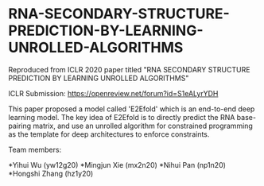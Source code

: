 # RNA-SECONDARY-STRUCTURE-PREDICTION-BY-LEARNING-UNROLLED-ALGORITHMS

Reproduced from ICLR 2020 paper titled "RNA SECONDARY STRUCTURE PREDICTION BY LEARNING UNROLLED ALGORITHMS"

ICLR Submission: https://openreview.net/forum?id=S1eALyrYDH

This paper proposed a model called 'E2Efold' which is an end-to-end deep learning model. The key idea of E2Efold is to directly predict the RNA base-pairing matrix, and use an unrolled algorithm for constrained programming as the template for deep architectures to enforce constraints.

Team members:

*Yihui Wu (yw12g20)
*Mingjun Xie (mx2n20)
*Nihui Pan (np1n20)
*Hongshi Zhang (hz1y20)
